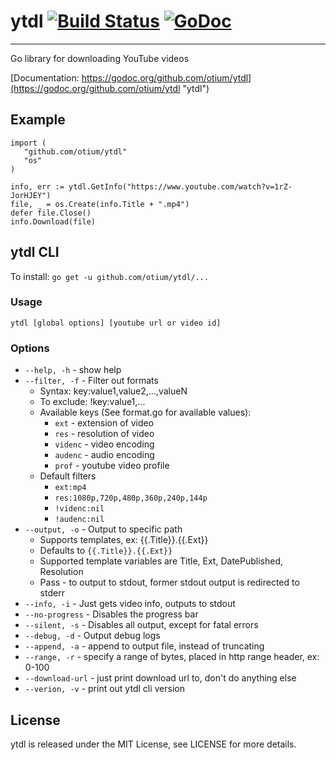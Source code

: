 
# ytdl [![Build Status](https://travis-ci.org/otium/ytdl.svg)](https://travis-ci.org/otium/ytdl) [![GoDoc](https://godoc.org/github.com/codegangsta/cli?status.svg)](https://godoc.org/github.com/otium/ytdl)
------
Go library for downloading YouTube videos

[Documentation: https://godoc.org/github.com/otium/ytdl](https://godoc.org/github.com/otium/ytdl "ytdl")

## Example
```
import (
   "github.com/otium/ytdl"
   "os"
)

info, err := ytdl.GetInfo("https://www.youtube.com/watch?v=1rZ-JorHJEY")
file, _ = os.Create(info.Title + ".mp4")
defer file.Close()
info.Download(file)

```

## ytdl CLI

To install: ``go get -u github.com/otium/ytdl/...``

### Usage
``` ytdl [global options] [youtube url or video id] ```
### Options
 - ```--help, -h``` - show help
 - ```--filter, -f``` - Filter out formats
   - Syntax: key:value1,value2,...,valueN
   - To exclude: !key:value1,...
   - Available keys (See format.go for available values):
      - ```ext``` - extension of video
      - ```res``` - resolution of video
      - ```videnc``` - video encoding
      - ```audenc``` - audio encoding
      - ```prof``` - youtube video profile
   - Default filters
      - ```ext:mp4```
      - ```res:1080p,720p,480p,360p,240p,144p```
      - ```!videnc:nil```
      - ```!audenc:nil```
 - ```--output, -o``` - Output to specific path
   - Supports templates, ex: {{.Title}}.{{.Ext}}
   - Defaults to ```{{.Title}}.{{.Ext}}```
   - Supported template variables are Title, Ext, DatePublished, Resolution
   - Pass - to output to stdout, former stdout output is redirected to stderr
 - ```--info, -i``` - Just gets video info, outputs to stdout
 - ```--no-progress``` - Disables the progress bar
 - ```--silent, -s``` - Disables all output, except for fatal errors
 - ```--debug, -d``` - Output debug logs
 - ```--append, -a``` - append to output file, instead of truncating
 - ```--range, -r``` - specify a range of bytes, placed in http range header, ex: 0-100
 - ```--download-url``` - just print download url to, don't do anything else
 - ```--verion, -v``` - print out ytdl cli version

## License
ytdl is released under the MIT License, see LICENSE for more details.
